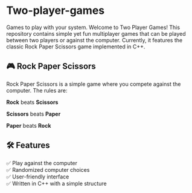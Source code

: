 # Two-player-games
Games to play with your system.
Welcome to Two Player Games! This repository contains simple yet fun multiplayer games that can be played between two players or against the computer. Currently, it features the classic Rock Paper Scissors game implemented in C++.

## 🎮 Rock Paper Scissors

Rock Paper Scissors is a simple game where you compete against the computer. The rules are:

**Rock** beats **Scissors**

**Scissors** beats **Paper**

**Paper** beats **Rock**

## 🛠 Features

✅ Play against the computer
<br>
✅ Randomized computer choices
<br>
✅ User-friendly interface
<br>
✅ Written in C++ with a simple structure
